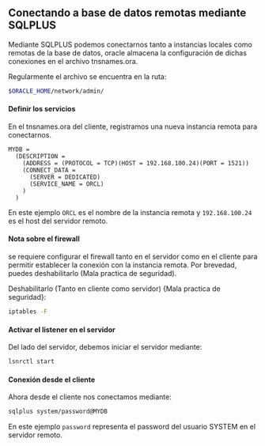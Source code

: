 
## Conectando a base de datos remotas mediante SQLPLUS

Mediante SQLPLUS podemos conectarnos tanto a instancias locales como remotas de la base de datos, oracle almacena la configuración de dichas conexiones en el archivo tnsnames.ora.

Regularmente el archivo se encuentra en la ruta:

```bash
$ORACLE_HOME/network/admin/
```

#### Definir los servicios

En el tnsnames.ora del cliente, registramos una nueva instancia remota para conectarnos.
```
MYDB =
  (DESCRIPTION =
    (ADDRESS = (PROTOCOL = TCP)(HOST = 192.168.100.24)(PORT = 1521))
    (CONNECT_DATA =
      (SERVER = DEDICATED)
      (SERVICE_NAME = ORCL)
    )
  )
```
En este ejemplo `ORCL` es el nombre de la instancia remota y `192.168.100.24` es el host del servidor remoto.

#### Nota sobre el firewall
se requiere configurar el firewall tanto en el servidor como en el cliente para permitir establecer la conexión con la instancia remota. Por brevedad, puedes deshabilitarlo (Mala practica de seguridad).

Deshabilitarlo (Tanto en cliente como servidor) {Mala practica de seguridad}:
```bash
iptables -F
```

#### Activar el listener en el servidor
Del lado del servidor, debemos iniciar el servidor mediante:

```bash
lsnrctl start
```


#### Conexión desde el cliente

Ahora desde el cliente nos conectamos mediante:

```bash
sqlplus system/password@MYDB
```
En este ejemplo `password` representa el password del usuario SYSTEM en el servidor remoto.